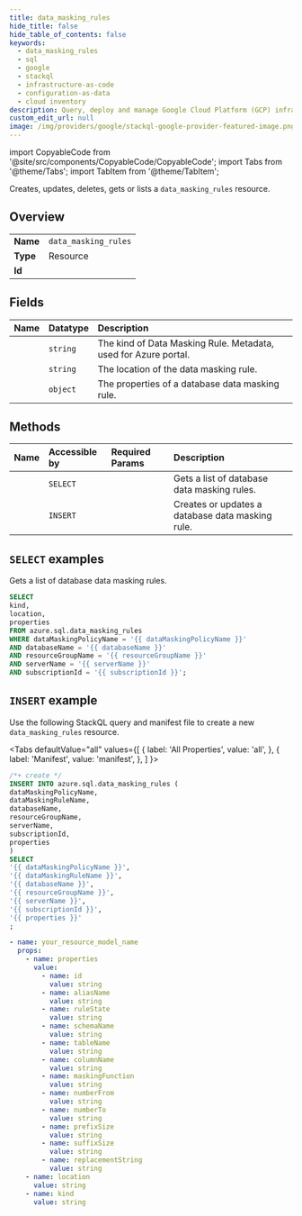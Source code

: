 ```yaml
---
title: data_masking_rules
hide_title: false
hide_table_of_contents: false
keywords:
  - data_masking_rules
  - sql
  - google
  - stackql
  - infrastructure-as-code
  - configuration-as-data
  - cloud inventory
description: Query, deploy and manage Google Cloud Platform (GCP) infrastructure and resources using SQL
custom_edit_url: null
image: /img/providers/google/stackql-google-provider-featured-image.png
---
```


import CopyableCode from '@site/src/components/CopyableCode/CopyableCode';
import Tabs from '@theme/Tabs';
import TabItem from '@theme/TabItem';

Creates, updates, deletes, gets or lists a <code>data_masking_rules</code> resource.

## Overview
<table><tbody>
<tr><td><b>Name</b></td><td><code>data_masking_rules</code></td></tr>
<tr><td><b>Type</b></td><td>Resource</td></tr>
<tr><td><b>Id</b></td><td><CopyableCode code="azure.sql.data_masking_rules" /></td></tr>
</tbody></table>

## Fields
| Name | Datatype | Description |
|:-----|:---------|:------------|
| <CopyableCode code="kind" /> | `string` | The kind of Data Masking Rule. Metadata, used for Azure portal. |
| <CopyableCode code="location" /> | `string` | The location of the data masking rule. |
| <CopyableCode code="properties" /> | `object` | The properties of a database data masking rule. |

## Methods
| Name | Accessible by | Required Params | Description |
|:-----|:--------------|:----------------|:------------|
| <CopyableCode code="list_by_database" /> | `SELECT` | <CopyableCode code="dataMaskingPolicyName, databaseName, resourceGroupName, serverName, subscriptionId" /> | Gets a list of database data masking rules. |
| <CopyableCode code="create_or_update" /> | `INSERT` | <CopyableCode code="dataMaskingPolicyName, dataMaskingRuleName, databaseName, resourceGroupName, serverName, subscriptionId" /> | Creates or updates a database data masking rule. |

## `SELECT` examples

Gets a list of database data masking rules.


```sql
SELECT
kind,
location,
properties
FROM azure.sql.data_masking_rules
WHERE dataMaskingPolicyName = '{{ dataMaskingPolicyName }}'
AND databaseName = '{{ databaseName }}'
AND resourceGroupName = '{{ resourceGroupName }}'
AND serverName = '{{ serverName }}'
AND subscriptionId = '{{ subscriptionId }}';
```
## `INSERT` example

Use the following StackQL query and manifest file to create a new <code>data_masking_rules</code> resource.

<Tabs
    defaultValue="all"
    values={[
        { label: 'All Properties', value: 'all', },
        { label: 'Manifest', value: 'manifest', },
    ]
}>
<TabItem value="all">

```sql
/*+ create */
INSERT INTO azure.sql.data_masking_rules (
dataMaskingPolicyName,
dataMaskingRuleName,
databaseName,
resourceGroupName,
serverName,
subscriptionId,
properties
)
SELECT 
'{{ dataMaskingPolicyName }}',
'{{ dataMaskingRuleName }}',
'{{ databaseName }}',
'{{ resourceGroupName }}',
'{{ serverName }}',
'{{ subscriptionId }}',
'{{ properties }}'
;
```
</TabItem>
<TabItem value="manifest">

```yaml
- name: your_resource_model_name
  props:
    - name: properties
      value:
        - name: id
          value: string
        - name: aliasName
          value: string
        - name: ruleState
          value: string
        - name: schemaName
          value: string
        - name: tableName
          value: string
        - name: columnName
          value: string
        - name: maskingFunction
          value: string
        - name: numberFrom
          value: string
        - name: numberTo
          value: string
        - name: prefixSize
          value: string
        - name: suffixSize
          value: string
        - name: replacementString
          value: string
    - name: location
      value: string
    - name: kind
      value: string

```
</TabItem>
</Tabs>
